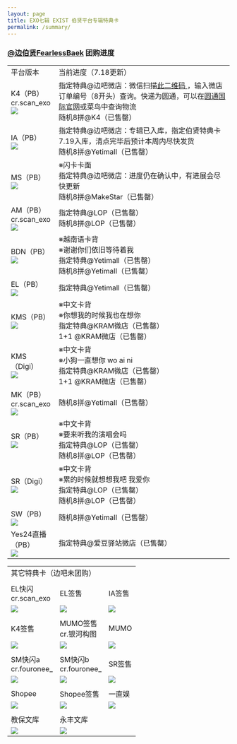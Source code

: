 ```yaml
---
layout: page
title: EXO七辑 EXIST 伯贤平台专辑特典卡
permalink: /summary/
---
```



### [@边伯贤FearlessBaek](https://weibo.com/u/3694863325) 团购进度

<font size=2>

<div class="row">
    <div class="span4">
        <table>
          <tr>
            <td>平台版本</td>
            <td>当前进度（7.18更新​​​）</td>
          </tr>
          <tr>
            <td style="vertical-align: middle">K4（PB）<br>cr.scan_exo<br><a href="https://s2.loli.net/2023/07/13/qn6Wt7wQFpMlKkR.jpg"><img src="https://s2.loli.net/2023/07/13/emd8nCs75hQqkPD.jpg" ></a></td>
            <td style="vertical-align: middle">指定特典@边吧微店：微信扫描<a href="https://s2.loli.net/2023/07/18/LVuvgXZiTnA7Dlz.jpg">此二维码 </a>，输入微店订单编号（8开头）查询。快递为圆通，可以在<a href="https://www.ytoglobal.com/service/?continueFlag=fa0a99640c95b9e37fbc3caedce40d85">圆通国际官网</a>或菜鸟中查询物流 ​​​<br>随机8拼@K4（已售罄）</td>
          </tr>
          <tr>
            <td style="vertical-align: middle">IA（PB）<br><a href="https://s2.loli.net/2023/07/04/RdS8NfUtDPJ2ckn.png"><img src="https://s2.loli.net/2023/07/04/OBDocakIp6QVngJ.png" ></a></td>
            <td style="vertical-align: middle">指定特典@边吧微店：专辑已入库，指定伯贤特典卡7.19入库，清点完毕后预计本周内尽快发货<br>随机8拼@Yetimall（已售罄）</td>
          </tr>
          <tr>
            <td style="vertical-align: middle">MS（PB）<br><a href="https://s2.loli.net/2023/07/04/BEucYCMdvGf6OPj.png"><img src="https://s2.loli.net/2023/07/04/CEPj7kSuzD91Q5d.png" ></a></td>
            <td style="vertical-align: middle">※闪卡卡面<br>指定特典@边吧微店：进度仍在确认中，有进展会尽快更新 ​​​<br> 随机8拼@MakeStar（已售罄）</td>
          </tr>
          <tr>
            <td style="vertical-align: middle">AM（PB）<br>cr.scan_exo<br><a href="https://s2.loli.net/2023/07/18/dsVC7lZhcAoL1Ir.png"><img src="https://s2.loli.net/2023/07/18/fMDoaINgCuJ1m7W.png" ></a></td>
            <td style="vertical-align: middle">指定特典@LOP（已售罄）<br> 随机8拼@LOP（已售罄）</td>
          </tr>
          <tr>
            <td style="vertical-align: middle">BDN（PB）<br><a href="https://s2.loli.net/2023/07/10/CdS64uU1peA2Yi3.jpg"><img src="https://s2.loli.net/2023/07/10/s6mUfYiAhxbHMzC.jpg" ></a></td>
            <td style="vertical-align: middle">※越南语卡背<br>※谢谢你们依旧等待着我<br>指定特典@Yetimall（已售罄）<br>随机8拼@Yetimall（已售罄）</td>
          </tr>
          <tr>
            <td style="vertical-align: middle">EL（PB）<br><a href="https://s2.loli.net/2023/07/04/mQKLYXf1pqEOtMe.png"><img src="https://s2.loli.net/2023/07/04/zKSeLsMiOgNfGCX.png" ></a></td>
            <td style="vertical-align: middle">指定特典@Yetimall（已售罄）</td>
          </tr>
          <tr>
            <td style="vertical-align: middle">KMS（PB）<br><a href="https://s2.loli.net/2023/07/04/XBCy45rZqYhiwcQ.png"><img src="https://s2.loli.net/2023/07/04/whH9F4b1YZd3zU6.png" ></a></td>
            <td style="vertical-align: middle">※中文卡背<br>※你想我的时候我也在想你<br>指定特典@KRAM微店（已售罄）<br> 1+1 @KRAM微店（已售罄）</td>
          </tr>
          <tr>
            <td style="vertical-align: middle">KMS（Digi）<br><a href="https://s2.loli.net/2023/07/04/qT6NLJXt4YEPZMV.png"><img src="https://s2.loli.net/2023/07/04/qCuoMl1p6naNkde.png" ></a></td>
            <td style="vertical-align: middle">※中文卡背<br>※小狗一直想你 wo ai ni<br>指定特典@KRAM微店（已售罄）<br> 1+1 @KRAM微店（已售罄）</td>
          </tr>
          <tr>
            <td style="vertical-align: middle">MK（PB）<br>cr.scan_exo<br><a href="https://s2.loli.net/2023/07/18/9fpkVO32UK5X8Wd.png"><img src="https://s2.loli.net/2023/07/18/WEyLrT63beUF2SP.png" ></a></td>
            <td style="vertical-align: middle">随机8拼@Yetimall（已售罄）</td>
          </tr>
          <tr>
            <td style="vertical-align: middle">SR（PB）<br><a href="https://s2.loli.net/2023/07/04/8jwQBeSGyoHrgY1.png"><img src="https://s2.loli.net/2023/07/04/DEXRvQIPq68sfkV.png" ></a></td>
            <td style="vertical-align: middle">※中文卡背<br>※要来听我的演唱会吗<br>指定特典@LOP（已售罄）<br> 随机8拼@LOP（已售罄）</td>
          </tr>
          <tr>
            <td style="vertical-align: middle">SR（Digi）<br><a href="https://s2.loli.net/2023/07/04/JklIjEK4rbRONWZ.png"><img src="https://s2.loli.net/2023/07/04/wgAvKrYL3sEFQqR.png" ></a></td>
            <td style="vertical-align: middle">※中文卡背<br>※累的时候就想想我吧 我爱你<br>指定特典@LOP（已售罄）<br> 随机8拼@LOP（已售罄）</td>
          </tr>
          <tr>
            <td style="vertical-align: middle">SW（PB）<br><a href="https://s2.loli.net/2023/07/04/tlwyPNbDmhj85M3.png"><img src="https://s2.loli.net/2023/07/04/xrfdI2QSbNgnyVt.png" ></a></td>
            <td style="vertical-align: middle">随机8拼@Yetimall（已售罄）</td>
          </tr>
          <tr>
            <td style="vertical-align: middle">Yes24直播<br>（PB）<br><a href="https://s2.loli.net/2023/06/22/rEcaCqIRYmPKFjU.png"><img src="https://s2.loli.net/2023/06/22/uf3g1rBbZh2UJEs.png" ></a></td>
            <td style="vertical-align: middle">指定特典@爱豆驿站微店（已售罄）</td>
          </tr>
        </table>
    </div>
</div>





<font size=2>

<div class="row">
    <div class="span4">
        <table>
          <tr>
            <td colspan="3">其它特典卡（边吧未团购）</td>
          </tr>
          <tr>
            <td colspan="3"> </td>
          </tr>
          <tr>
            <td style="vertical-align: middle">EL快闪<br>cr.scan_exo</td>
            <td style="vertical-align: middle">EL签售</td>
            <td style="vertical-align: middle">IA签售</td>
          </tr>
          <tr>
            <td style="vertical-align: middle"><a href="https://s2.loli.net/2023/07/18/rvNbkoAzUfL9ZtW.png"><img src="https://s2.loli.net/2023/07/18/Bi4zaY9rw1mRIbs.png" ></a></td>
            <td style="vertical-align: middle"><a href="https://s2.loli.net/2023/06/22/rEcaCqIRYmPKFjU.png"><img src="https://s2.loli.net/2023/06/22/uf3g1rBbZh2UJEs.png" ></a></td>
            <td style="vertical-align: middle"><a href="https://s2.loli.net/2023/07/12/2qhWX67HAegnMsB.png"><img src="https://s2.loli.net/2023/07/12/6nkfbP3gF7lD2zG.png" ></a></td>
          </tr>
          <tr>
            <td colspan="3"> </td>
          </tr>
          <tr>
            <td style="vertical-align: middle">K4签售</td>
            <td style="vertical-align: middle">MUMO签售<br>cr.银河构图</td>
            <td style="vertical-align: middle">MUMO</td>
          </tr>
          <tr>
            <td style="vertical-align: middle"><a href="https://s2.loli.net/2023/06/22/rEcaCqIRYmPKFjU.png"><img src="https://s2.loli.net/2023/06/22/uf3g1rBbZh2UJEs.png" ></a></td>
            <td style="vertical-align: middle"><a href="https://s2.loli.net/2023/07/13/ZjchmMYPfy16H9E.jpg"><img src="https://s2.loli.net/2023/07/13/IVakH6wNzCT8RtY.jpg" ></a></td>
            <td style="vertical-align: middle"><a href="https://s2.loli.net/2023/06/22/rEcaCqIRYmPKFjU.png"><img src="https://s2.loli.net/2023/06/22/uf3g1rBbZh2UJEs.png" ></a></td>
          </tr>
          <tr>
            <td colspan="3"> </td>
          </tr>
          <tr>
            <td style="vertical-align: middle">SM快闪a<br>cr.fouronee_</td>
            <td style="vertical-align: middle">SM快闪b<br>cr.fouronee_</td>
            <td style="vertical-align: middle">SR签售</td>
          </tr>
          <tr>
            <td style="vertical-align: middle"><a href="https://s2.loli.net/2023/07/12/IZ2d8rpKCWwyGxa.jpg"><img src="https://s2.loli.net/2023/07/12/Tv3fmL4F8jQr6lO.jpg" ></a></td>
            <td style="vertical-align: middle"><a href="https://s2.loli.net/2023/07/12/tlos2JOFYpwHPne.jpg"><img src="https://s2.loli.net/2023/07/12/p4CwE8UG2ylvFQx.jpg" ></a></td>
            <td style="vertical-align: middle"><a href="https://s2.loli.net/2023/07/12/odZivUGrltV4pOw.png"><img src="https://s2.loli.net/2023/07/12/cfJjPx97mTDsu4q.png" ></a></td>
          </tr>
          <tr>
            <td colspan="3"> </td>
          </tr>
          <tr>
            <td style="vertical-align: middle">Shopee</td>
            <td style="vertical-align: middle">Shopee签售</td>
            <td style="vertical-align: middle">一直娱</td>
          </tr>
          <tr>
            <td style="vertical-align: middle"><a href="https://s2.loli.net/2023/07/04/4Xb3UE75fdeV8lg.png"><img src="https://s2.loli.net/2023/07/04/BJkfOXREAey6Umv.png" ></a></td>
            <td style="vertical-align: middle"><a href="https://s2.loli.net/2023/07/18/HXRpjFIz1e9wOLt.png"><img src="https://s2.loli.net/2023/07/18/IGyUoLgv4O3hKjT.png" ></a></td>
            <td style="vertical-align: middle"><a href="https://s2.loli.net/2023/07/07/uhsxt3iOaI5WrXM.png"><img src="https://s2.loli.net/2023/07/07/kxVyZbeYXaU1nlI.png" ></a></td>
          </tr>
          <tr>
            <td colspan="3"> </td>
          </tr>
          <tr>
            <td style="vertical-align: middle">教保文库</td>
            <td style="vertical-align: middle">永丰文库</td>
          </tr>
          <tr>
            <td style="vertical-align: middle"><a href="https://s2.loli.net/2023/07/08/MVieGjrALHwJfOx.jpg"><img src="https://s2.loli.net/2023/07/08/KngRWYXMh7FiDCt.jpg" ></a></td>
            <td style="vertical-align: middle"><a href="https://s2.loli.net/2023/07/10/4qpKdJWYgbUx2Nu.jpg"><img src="https://s2.loli.net/2023/07/10/KEjrWmSaPFw6G9v.jpg" ></a></td>
          </tr>
        </table>
    </div>
</div>
</font>

